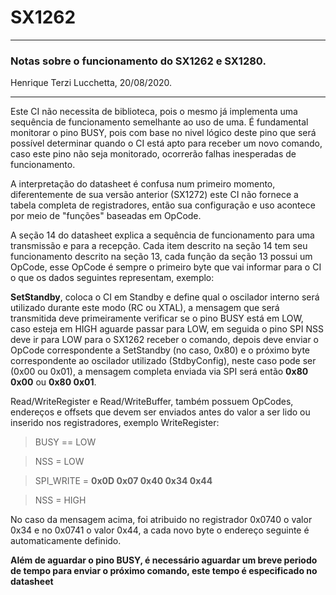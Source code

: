 # SX1262

---------------------------

### Notas sobre o funcionamento do SX1262 e SX1280.

Henrique Terzi Lucchetta, 20/08/2020.

----------------------------

Este CI não necessita de biblioteca, pois o mesmo já implementa uma sequência de funcionamento semelhante ao uso de uma. É fundamental monitorar o pino BUSY, pois com base no nivel lógico deste pino que será possível determinar quando o CI está apto para receber um novo comando, caso este pino não seja monitorado, ocorrerão falhas inesperadas de funcionamento.

A interpretação do datasheet é confusa num primeiro momento, diferentemente de sua versão anterior (SX1272) este CI não fornece a tabela completa de registradores, então sua configuração e uso acontece por meio de "funções" baseadas em OpCode.

A seção 14 do datasheet explica a sequência de funcionamento para uma transmissão e para a recepção. Cada item descrito na seção 14 tem seu funcionamento descrito na seção 13, cada função da seção 13 possui um OpCode, esse OpCode é sempre o primeiro byte que vai informar para o CI o que os dados seguintes representam, exemplo:

**SetStandby**, coloca o CI em Standby e define qual o oscilador interno será utilizado durante este modo (RC ou XTAL), a mensagem que será transmitida deve primeiramente verificar se o pino BUSY está em LOW, caso esteja em HIGH aguarde passar para LOW, em seguida o pino SPI NSS deve ir para LOW para o SX1262 receber o comando, depois deve enviar o OpCode correspondente a SetStandby (no caso, 0x80) e o próximo byte correspondente ao oscilador utilizado (StdbyConfig), neste caso pode ser (0x00 ou 0x01), a mensagem completa enviada via SPI será então **0x80 0x00** ou **0x80 0x01**.

Read/WriteRegister e Read/WriteBuffer, também possuem OpCodes, endereços e offsets que devem ser enviados antes do valor a ser lido ou inserido nos registradores, exemplo WriteRegister:

 > BUSY == LOW
 
 > NSS = LOW
 
 > SPI_WRITE = **0x0D 0x07 0x40 0x34 0x44**
 
 > NSS = HIGH
 
 No caso da mensagem acima, foi atribuido no registrador 0x0740 o valor 0x34 e no 0x0741 o valor 0x44, a cada novo byte o endereço seguinte é automaticamente definido.
 
 **Além de aguardar o pino BUSY, é necessário aguardar um breve periodo de tempo para enviar o próximo comando, este tempo é especificado no datasheet**
